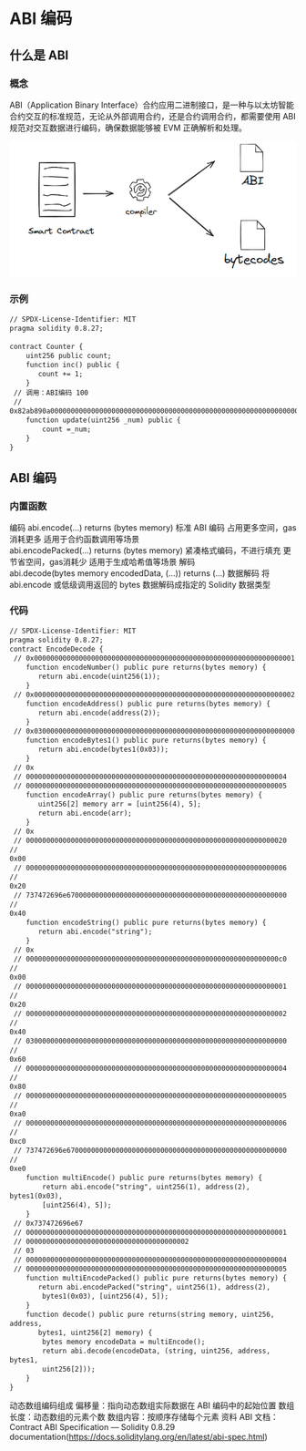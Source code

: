 # ABI 编码

## 什么是 ABI

### 概念

ABI（Application Binary Interface）合约应用二进制接口，是一种与以太坊智能合约交互的标准规范，无论从外部调用合约，还是合约调用合约，都需要使用 ABI 规范对交互数据进行编码，确保数据能够被 EVM 正确解析和处理。

![](./009-1.png)

### 示例

```solidity
// SPDX-License-Identifier: MIT
pragma solidity 0.8.27;

contract Counter {
    uint256 public count;
    function inc() public {
       count += 1;
    }
 // 调用：ABI编码 100
 //
0x82ab890a0000000000000000000000000000000000000000000000000000000000000064
    function update(uint256 _num) public {
        count =_num;
    }
}
```

## ABI 编码

### 内置函数

编码
    abi.encode(...) returns (bytes memory)
       标准 ABI 编码
       占用更多空间，gas消耗更多
       适用于合约函数调用等场景
    abi.encodePacked(...) returns (bytes memory)
        紧凑格式编码，不进行填充
        更节省空间，gas消耗少
        适用于生成哈希值等场景
解码
    abi.decode(bytes memory encodedData, (...)) returns (...)
        数据解码
        将abi.encode 或低级调用返回的 bytes 数据解码成指定的 Solidity 数据类型

### 代码

```solidity
// SPDX-License-Identifier: MIT
pragma solidity 0.8.27;
contract EncodeDecode {
 // 0x0000000000000000000000000000000000000000000000000000000000000001
    function encodeNumber() public pure returns(bytes memory) {
       return abi.encode(uint256(1));
    }
 // 0x0000000000000000000000000000000000000000000000000000000000000002
    function encodeAddress() public pure returns(bytes memory) {
       return abi.encode(address(2));
    }
 // 0x0300000000000000000000000000000000000000000000000000000000000000
    function encodeBytes1() public pure returns(bytes memory) {
       return abi.encode(bytes1(0x03));
    }
 // 0x
 // 0000000000000000000000000000000000000000000000000000000000000004
 // 0000000000000000000000000000000000000000000000000000000000000005
    function encodeArray() public pure returns(bytes memory) {
       uint256[2] memory arr = [uint256(4), 5];
       return abi.encode(arr);
    }
 // 0x
 // 0000000000000000000000000000000000000000000000000000000000000020 //
0x00
 // 0000000000000000000000000000000000000000000000000000000000000006 //
0x20
 // 737472696e670000000000000000000000000000000000000000000000000000 //
0x40
    function encodeString() public pure returns(bytes memory) {
       return abi.encode("string");
    }
 // 0x
 // 00000000000000000000000000000000000000000000000000000000000000c0 //
0x00
 // 0000000000000000000000000000000000000000000000000000000000000001 //
0x20
 // 0000000000000000000000000000000000000000000000000000000000000002 //
0x40
 // 0300000000000000000000000000000000000000000000000000000000000000 //
0x60
 // 0000000000000000000000000000000000000000000000000000000000000004 //
0x80
 // 0000000000000000000000000000000000000000000000000000000000000005 //
0xa0
 // 0000000000000000000000000000000000000000000000000000000000000006 //
0xc0
 // 737472696e670000000000000000000000000000000000000000000000000000 //
0xe0
    function multiEncode() public pure returns(bytes memory) {
        return abi.encode("string", uint256(1), address(2), bytes1(0x03),
        [uint256(4), 5]);
    }
 // 0x737472696e67
 // 0000000000000000000000000000000000000000000000000000000000000001
 // 0000000000000000000000000000000000000002
 // 03
 // 0000000000000000000000000000000000000000000000000000000000000004
 // 0000000000000000000000000000000000000000000000000000000000000005
    function multiEncodePacked() public pure returns(bytes memory) {
       return abi.encodePacked("string", uint256(1), address(2),
        bytes1(0x03), [uint256(4), 5]);
    }
    function decode() public pure returns(string memory, uint256, address,
       bytes1, uint256[2] memory) {
        bytes memory encodeData = multiEncode();
        return abi.decode(encodeData, (string, uint256, address, bytes1,
        uint256[2]));
    }
}
```

动态数组编码组成
    偏移量：指向动态数组实际数据在 ABI 编码中的起始位置
    数组长度：动态数组的元素个数
    数组内容：按顺序存储每个元素
资料
ABI 文档：Contract ABI Specification — Solidity 0.8.29 documentation(<https://docs.soliditylang.org/en/latest/abi-spec.html>)
